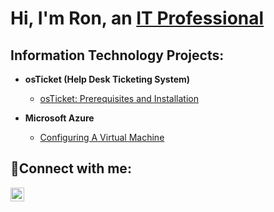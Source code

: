 <h1>Hi, I'm Ron, an <a href="https://linkedin.com/in/rondalepritchett">IT Professional</a>

<h2>Information Technology Projects:</h2>

- <b>osTicket (Help Desk Ticketing System)</b>
  - [osTicket: Prerequisites and Installation](https://github.com/Ronniep25us/osticket-prereqs)
  
  
- <b>Microsoft Azure</b>
  - [Configuring A Virtual Machine](https://github.com/Ronniep25us/configureVM)
  

<h2>🤳Connect with me:</h2>

[<img align="left" alt="Josh | LinkedIn" width="22px" src="https://cdn.jsdelivr.net/npm/simple-icons@v3/icons/linkedin.svg" />][linkedin]

[linkedin]: https://linkedin.com/https:/in/rondalepritchett
